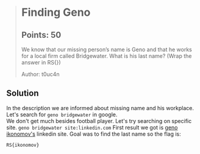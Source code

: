 > # Finding Geno
> ## Points: 50
> We know that our missing person’s name is Geno and that he works for a local firm called Bridgewater. What is his last name? (Wrap the answer in RS{})   
>
> Author: t0uc4n


## Solution

In the description we are informed about missing name and his workplace.  
Let's search for `geno bridgewater` in google.  
We don't get much besides football player. Let's try searching on specific site.
`geno bridgewater site:linkedin.com`
First result we got is [geno ikonomov's](https://www.linkedin.com/in/geno-ikonomov/) linkedin site. 
Goal was to find the last name so the flag is:

```
RS{ikonomov}
```
